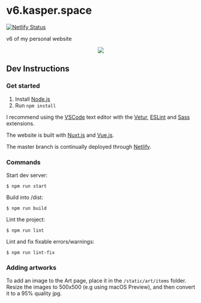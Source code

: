 # v6.kasper.space

[![Netlify Status](https://api.netlify.com/api/v1/badges/c9f7d228-db14-4dc5-97f2-7a2e25675b65/deploy-status)](https://app.netlify.com/sites/kasper-space/deploys)

v6 of my personal website

<p align="center">
    <img src="https://raw.githubusercontent.com/probablykasper/v6.kasper.space/master/Screenshot.png">
</p>

## Dev Instructions

### Get started

1. Install [Node.js](https://nodejs.org/)
2. Run `npm install`

I recommend using the [VSCode](https://code.visualstudio.com) text editor with the [Vetur](https://marketplace.visualstudio.com/items?itemName=octref.vetur), [ESLint](https://marketplace.visualstudio.com/items?itemName=dbaeumer.vscode-eslint) and [Sass](https://marketplace.visualstudio.com/items?itemName=Syler.sass-indented) extensions.

The website is built with [Nuxt.js](https://nuxtjs.org) and [Vue.js](https://vuejs.org/).

The master branch is continually deployed through [Netlify](https://netlify.com).

### Commands

Start dev server:

```
$ npm run start
```

Build into /dist:

```
$ npm run build
```

Lint the project:

```
$ npm run lint
```

Lint and fix fixable errors/warnings:

```
$ npm run lint-fix
```

### Adding artworks

To add an image to the Art page, place it in the `/static/art/items` folder. Resize the images to 500x500 (e.g using macOS Preview), and then convert it to a 95% quality jpg.
